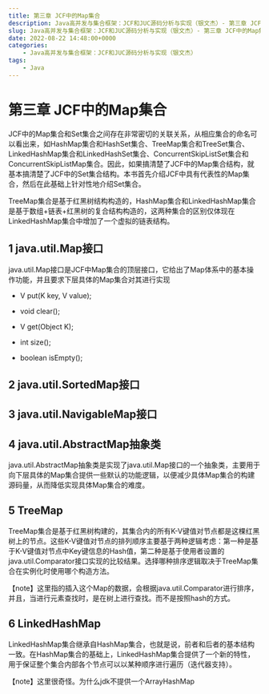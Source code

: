 ```yaml
---
title: 第三章 JCF中的Map集合
description: Java高并发与集合框架：JCF和JUC源码分析与实现（银文杰）- 第三章 JCF中的Map集合
slug: Java高并发与集合框架：JCF和JUC源码分析与实现（银文杰）- 第三章 JCF中的Map集合
date: 2022-08-22 14:48:00+0000
categories:
    - Java高并发与集合框架：JCF和JUC源码分析与实现（银文杰）
tags:
    - Java
---
```


# 第三章 JCF中的Map集合

JCF中的Map集合和Set集合之间存在非常密切的关联关系，从相应集合的命名可以看出来，如HashMap集合和HashSet集合、TreeMap集合和TreeSet集合、LinkedHashMap集合和LinkedHashSet集合、ConcurrentSkipListSet集合和ConcurrentSkipListMap集合。因此，如果搞清楚了JCF中的Map集合结构，就基本搞清楚了JCF中的Set集合结构。本书首先介绍JCF中具有代表性的Map集合，然后在此基础上针对性地介绍Set集合。

TreeMap集合是基于红黑树结构构造的，HashMap集合和LinkedHashMap集合是基于数组+链表+红黑树的复合结构构造的，这两种集合的区别仅体现在LinkedHashMap集合中增加了一个虚拟的链表结构。

## 1 java.utiI.Map接口

java.util.Map接口是JCF中Map集合的顶层接口，它给出了Map体系中的基本操作功能，并且要求下层具体的Map集合对其进行实现

- V put(K key, V value);

- void clear();

- V get(Object K);

- int size();

- boolean isEmpty();

##  2 java.utiI.SortedMap接口

## 3 java.utiI.NavigabIeMap接口

## 4 java.utiI.AbstractMap抽象类

java.util.AbstractMap抽象类是实现了java.util.Map接口的一个抽象类，主要用于向下层具体的Map集合提供一些默认的功能逻辑，以便减少具体Map集合的构建源码量，从而降低实现具体Map集合的难度。

## 5 TreeMap

TreeMap集合是基于红黑树构建的，其集合内的所有K-V键值对节点都是这棵红黑树上的节点。这些K-V键值对节点的排列顺序主要基于两种逻辑考虑：第一种是基于K-V键值对节点中Key键信息的Hash值，第二种是基于使用者设置的java.util.Comparator接口实现的比较结果。选择哪种排序逻辑取决于TreeMap集合在实例化时使用哪个构造方法。

【note】这里指的插入这个Map的数据，会根据java.util.Comparator进行排序，并且，当进行元素查找时，是在树上进行查找。而不是按照hash的方式。

## 6 LinkedHashMap

LinkedHashMap集合继承自HashMap集合，也就是说，前者和后者的基本结构一致。在HashMap集合的基础上，LinkedHashMap集合提供了一个新的特性，用于保证整个集合内部各个节点可以以某种顺序进行遍历（迭代器支持）。

【note】这里很奇怪。为什么jdk不提供一个ArrayHashMap

